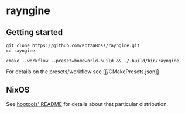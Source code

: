 # rayngine

## Getting started

```shell
git clone https://github.com/KotzaBoss/rayngine.git
cd rayngine

cmake --workflow --preset=homeworld-build && ./.build/bin/rayngine
```

For details on the presets/workflow see [[/CMakePresets.json]]

## NixOS
See [hootools' README](https://github.com/KotzaBoss/hootools/blob/master/README.md#nixos) for details about that particular distribution.
